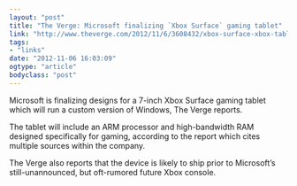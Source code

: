 ```yaml
---
layout: "post"
title: "The Verge: Microsoft finalizing `Xbox Surface` gaming tablet"
link: "http://www.theverge.com/2012/11/6/3608432/xbox-surface-xbox-tablet-7-inch"
tags: 
- "links"
date: "2012-11-06 16:03:09"
ogtype: "article"
bodyclass: "post"
---
```


Microsoft is finalizing designs for a 7-inch Xbox Surface gaming tablet which will run a custom version of Windows, The Verge reports.

The tablet will include an ARM processor and high-bandwidth RAM designed specifically for gaming, according to the report which cites multiple sources within the company.

The Verge also reports that the device is likely to ship prior to Microsoft’s still-unannounced, but oft-rumored future Xbox console.